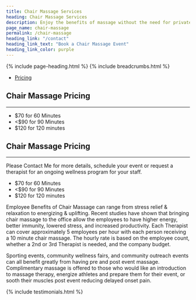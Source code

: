 ```yaml
---
title: Chair Massage Services
heading: Chair Massage Services
description: Enjoy the benefits of massage without the need for private space or a massage table with chair massage.
page_name: chair-massage
permalink: /chair-massage
heading_link: "/contact"
heading_link_text: "Book a Chair Massage Event"
heading_link_color: purple
---
```


{% include page-heading.html %}
{% include breadcrumbs.html %}

<!--=== Profile ===-->
<div class="container content profile">
  <div class="row">
    <!--Left Sidebar-->
    <div class="col-md-3">
      <ul class="list-group sidebar-nav-v1" id="sidebar-nav-1">
        <li class="list-group-item">
          <a class="collapse-link" data-toggle="collapse" href="#collapseOne" aria-expanded="false" aria-controls="collapseOne">Pricing</a>
        </li>
      </ul>
    </div>
    <!--End Left Sidebar-->
    <!-- Profile Content -->
    <div class="col-md-9">
      <div class="profile-body">
        <div class="profile-bio">
          <div class="row">
            <div class="col-md-12">   
              <div class="collapse in" id="collapseZero">
                <h2>Chair Massage Pricing</h2>
                <hr>
                <ul>
                  <li>$70 for 60 Minutes</li>
                  <li><$90 for 90 Minutes</li>
                  <li>$120 for 120 minutes</li>
                </ul>
              </div>
              <div class="collapse" id="collapseOne">
                <h2>Chair Massage Pricing</h2>
                <hr>
                <p>Please Contact Me for more details, schedule your event or request a therapist for an ongoing wellness program for your staff.</p>
                <ul>
                  <li>$70 for 60 Minutes</li>
                  <li><$90 for 90 Minutes</li>
                  <li>$120 for 120 minutes</li>
                </ul>
              </div>
            </div>
          </div>
        </div><!--/end row-->
      </div>
    </div>
    <!-- End Profile Content -->
  </div><!--/end row-->
  <div class="row clear">
    <p>Employee Benefits of Chair Massage can range from stress relief & relaxation to energizing & uplifting. Recent studies have shown that bringing chair massage to the office allow the employees to have higher energy, better immunity, lowered stress, and increased productivity. Each Therapist can cover approximately 5 employees per hour with each person receiving a 10 minute chair massage. The hourly rate is based on the employee count, whether a 2nd or 3rd Therapist is needed, and the company budget.</p> 
    <p>Sporting events, community wellness fairs, and community outreach events can all benefit greatly from having pre and post event massage. Complimentary massage is offered to those who would like an introduction to massage therapy, energize athletes and prepare them for their event, or sooth their muscles post event reducing delayed onset pain.</p>
  </div>
  {% include testimonials.html %}
</div>
<!--=== End Profile ===-->
